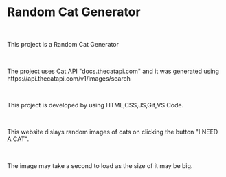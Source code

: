 <h1> Random Cat Generator </h1>
<br>
<p>This project is a Random Cat Generator</p>
<br>
<p>The project uses Cat API "docs.thecatapi.com" and it was generated using  https://api.thecatapi.com/v1/images/search</p>
<br>
<p>This project is developed by using HTML,CSS,JS,Git,VS Code.</p>
<br>
<p>This website dislays random images of cats on clicking the button "I NEED A CAT".</p>
<br>
<p>The image may take a second to load as the size of it may be big.</p>
